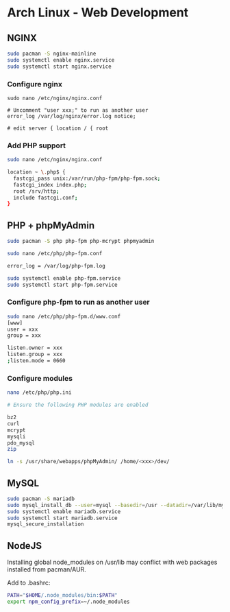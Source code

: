 # Arch Linux - Web Development

## NGINX

```bash
sudo pacman -S nginx-mainline
sudo systemctl enable nginx.service
sudo systemctl start nginx.service
```

### Configure nginx
```
sudo nano /etc/nginx/nginx.conf

# Uncomment "user xxx;" to run as another user
error_log /var/log/nginx/error.log notice;

# edit server { location / { root
```

### Add PHP support
```bash
sudo nano /etc/nginx/nginx.conf

location ~ \.php$ {
  fastcgi_pass unix:/var/run/php-fpm/php-fpm.sock;
  fastcgi_index index.php;
  root /srv/http;
  include fastcgi.conf;
}
```

## PHP + phpMyAdmin
```bash
sudo pacman -S php php-fpm php-mcrypt phpmyadmin

sudo nano /etc/php/php-fpm.conf

error_log = /var/log/php-fpm.log

sudo systemctl enable php-fpm.service
sudo systemctl start php-fpm.service
```

### Configure php-fpm to run as another user
```bash
sudo nano /etc/php/php-fpm.d/www.conf
[www]
user = xxx
group = xxx

listen.owner = xxx
listen.group = xxx
;listen.mode = 0660
```
### Configure modules
```bash
nano /etc/php/php.ini

# Ensure the following PHP modules are enabled

bz2
curl
mcrypt
mysqli
pdo_mysql
zip
```

```bash
ln -s /usr/share/webapps/phpMyAdmin/ /home/<xxx>/dev/
```

## MySQL
```bash
sudo pacman -S mariadb
sudo mysql_install_db --user=mysql --basedir=/usr --datadir=/var/lib/mysql
sudo systemctl enable mariadb.service
sudo systemctl start mariadb.service
mysql_secure_installation
```
## NodeJS

Installing global node_modules on /usr/lib may conflict with web packages installed from pacman/AUR.

Add to .bashrc:
```bash
PATH="$HOME/.node_modules/bin:$PATH"
export npm_config_prefix=~/.node_modules
```

